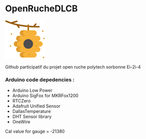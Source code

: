# OpenRucheDLCB

![GitHub Logo](/Ressources/hive.png)

Github participatif du projet open ruche polytech sorbonne Ei-2i-4

### **Arduino code depedencies :**

* Arduino Low Power
* Arduino SigFox for MKRFox1200
* RTCZero
* Adafruit Unified Sensor
* DallasTemperature
* DHT Sensor library
* OneWire

Cal value for gauge = -21380
